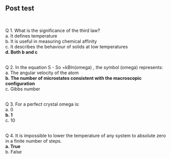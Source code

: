 ## Post test
<br>

Q 1. What is the significance of the third law?<br>
a. It defines temperature<br>
b. It is useful in measuring chemical affinity<br>
c. It describes the behaviour of solids at low temperatures<br>
<b>d. Both b and c</b><br><br>


Q 2. In the equation S - So =kBln(omega) , the symbol (omega) represents:<br>
a. The angular velocity of the atom<br>
<b>b. The number of microstates consistent with the macroscopic configuration</b><br>
c. Gibbs number<br><br>



Q 3. For a perfect crystal omega is:<br>
a. 0<br>
<b>b. 1</b><br>
c. 10<br><br>


Q 4. It is impossible to lower the temperature of any system to absolute zero in a finite number of steps.<br>
<b>a. True</b> <br>
b. False<br><br>
